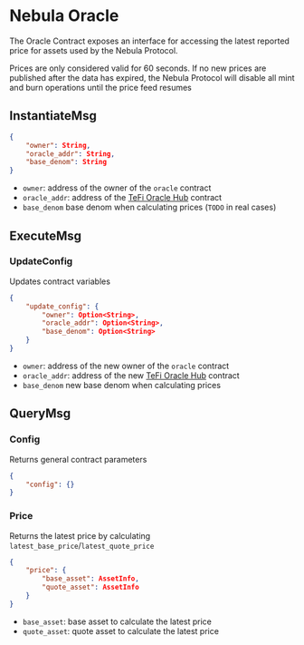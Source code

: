 # Nebula Oracle

The Oracle Contract exposes an interface for accessing the latest reported price for assets used by the Nebula Protocol.

Prices are only considered valid for 60 seconds. If no new prices are published after the data has expired, the Nebula Protocol will disable all mint and burn operations until the price feed resumes

## InstantiateMsg

```json
{
    "owner": String,
    "oracle_addr": String,
    "base_denom": String
}
```

- `owner`: address of the owner of the `oracle` contract
- `oracle_addr`: address of the [TeFi Oracle Hub](https://github.com/terra-money/tefi-oracle-contracts/tree/main/contracts/oracle-hub) contract
- `base_denom` base denom when calculating prices (`TODO` in real cases)

## ExecuteMsg

### UpdateConfig

Updates contract variables

```json
{
    "update_config": {
        "owner": Option<String>,
        "oracle_addr": Option<String>,
        "base_denom": Option<String>
    }
}
```

- `owner`: address of the new owner of the `oracle` contract
- `oracle_addr`: address of the new [TeFi Oracle Hub](https://github.com/terra-money/tefi-oracle-contracts/tree/main/contracts/oracle-hub) contract
- `base_denom` new base denom when calculating prices

## QueryMsg

### Config

Returns general contract parameters

```json
{
    "config": {}
}
```

### Price

Returns the latest price by calculating `latest_base_price`/`latest_quote_price`

```json
{
    "price": {
        "base_asset": AssetInfo,
        "quote_asset": AssetInfo
    }
}
```

- `base_asset`: base asset to calculate the latest price
- `quote_asset`: quote asset to calculate the latest price


